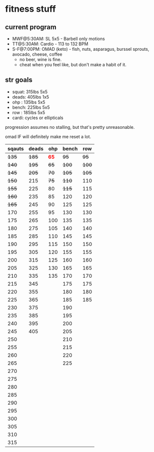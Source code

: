 # fitness stuff

## current program
* MWF@5:30AM: SL 5x5 - Barbell only motions
* TT@5:30AM: Cardio - 113 to 132 BPM
* S-F@7:00PM: OMAD (keto) - fish, nuts, asparagus, burssel sprouts, avocado, cheese, coffee  
  * no beer, wine is fine.
  * cheat when you feel like, but don't make a habit of it.

## str goals
* squat: 315lbs 5x5
* deads: 405lbs 1x5
* ohp  : 135lbs 5x5
* bench: 225lbs 5x5
* row  : 185lbs 5x5
* cardi: cycles or ellipticals 

progression assumes no stalling, but that's pretty unreasonable.  

omad IF will definitely make me reset a lot.  

sqauts | deads | ohp | bench | row
 --- | --- | --- | --- | --- 
~~135~~ | ~~185~~ | <span style="color:red">__65__</span> | ~~95~~ | ~~95~~
~~140~~ | ~~195~~ | ~~65~~ | ~~100~~ | ~~100~~
~~145~~ | ~~205~~ | ~~70~~ | ~~105~~ | ~~105~~
~~150~~ | 215 | ~~75~~ | ~~110~~ | 110
~~155~~ | 225 | 80 | ~~115~~ | 115
~~160~~ | 235 | 85 | 120 | 120
~~165~~ | 245 | 90 | 125 | 125
170 | 255 | 95 | 130 | 130
175 | 265 | 100 | 135 | 135
180 | 275 | 105 | 140 | 140
185 | 285 | 110 | 145 | 145
190 | 295 | 115 | 150 | 150
195 | 305 | 120 | 155 | 155
200 | 315 | 125 | 160 | 160
205 | 325 | 130 | 165 | 165
210 | 335 | 135 | 170 | 170
215 | 345 |  | 175 | 175
220 | 355 |  | 180 | 180
225 | 365 |  | 185 | 185
230 | 375 |  | 190 | 
235 | 385 |  | 195 | 
240 | 395 |  | 200 | 
245 | 405 |  | 205 | 
250 |  |  | 210 | 
255 |  |  | 215 | 
260 |  |  | 220 | 
265 |  |  | 225 | 
270 |  |  |  | 
275 |  |  |  | 
280 |  |  |  | 
285 |  |  |  | 
290 |  |  |  | 
295 |  |  |  | 
300 |  |  |  | 
305 |  |  |  | 
310 |  |  |  | 
315 |  |  |  | 
